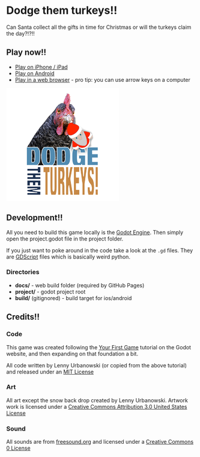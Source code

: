 # Dodge them turkeys!!

Can Santa collect all the gifts in time for Christmas or will the turkeys claim the day?!?!!

## Play now!!

* [Play on iPhone / iPad](https://apps.apple.com/us/app/dodge-them-turkeys/id1597616371)
* [Play on Android](https://play.google.com/store/apps/details?id=com.ilfcreative.dodgethemturkeys)
* [Play in a web browser](https://ilf-creative.github.io/dodge-them-turkeys/) - pro tip: you can use arrow keys on a computer

<img src="project/dodge_assets/logo.png" width="300">

## Development!!

All you need to build this game locally is the [Godot Engine](https://godotengine.org/download). Then simply open the project.godot file in the project folder.

If you just want to poke around in the code take a look at the `.gd` files. They are [GDScript](https://docs.godotengine.org/en/stable/getting_started/scripting/gdscript/gdscript_basics.html) files which is basically weird python.

### Directories

* **docs/** - web build folder (required by GitHub Pages)
* **project/** - godot project root
* **build/** (gitignored) - build target for ios/android

## Credits!!

### Code

This game was created following the [Your First Game](https://docs.godotengine.org/en/stable/getting_started/step_by_step/your_first_game.html) tutorial on the Godot website, and then expanding on that foundation a bit.

All code written by Lenny Urbanowski (or copied from the above tutorial) and released under an [MIT License](LICENSE)

### Art

All art except the snow back drop created by Lenny Urbanowski. Artwork work is licensed under a [Creative Commons Attribution 3.0 United States License](http://creativecommons.org/licenses/by/3.0/us/)

### Sound

All sounds are from [freesound.org](https://freesound.org) and licensed under a [Creative Commons 0 License](https://creativecommons.org/share-your-work/public-domain/cc0/)
